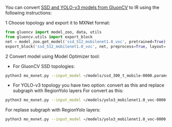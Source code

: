 You can convert [SSD and YOLO-v3 models from GluonCV](https://gluon-cv.mxnet.io/model_zoo/detection.html) to IR using the following instructions:

1 Choose topology and export it to MXNet format:
```python
from gluoncv import model_zoo, data, utils
from gluoncv.utils import export_block
net = model_zoo.get_model('ssd_512_mobilenet1.0_voc', pretrained=True)
export_block('ssd_512_mobilenet1.0_voc', net, preprocess=True, layout='HWC')
```

2 Convert model using Model Optimizer tool:
* For GluonCV SSD topologies:
```sh
python3 mo_mxnet.py --input_model ~/models/ssd_300_t_mobile-0000.params --enable_ssd_gluoncv --input_shape [1,480,640,3] --input data
```

* For YOLO-v3 topology you have two option: convert as this and replace subgraph with RegionYolo layers
For convert as this:
```sh
python3 mo_mxnet.py --input_model ~/models/yolo3_mobilenet1.0_voc-0000.params  --input_shape [1,255,255,3]
```
For replase subgraph with RegionYolo layers:
```sh
python3 mo_mxnet.py --input_model ~/models/yolo3_mobilenet1.0_voc-0000.params  --input_shape [1,255,255,3] --transformations_config "mo/extensions/front/mxnet/yolo_v3_mobilenet1_voc.json"
```